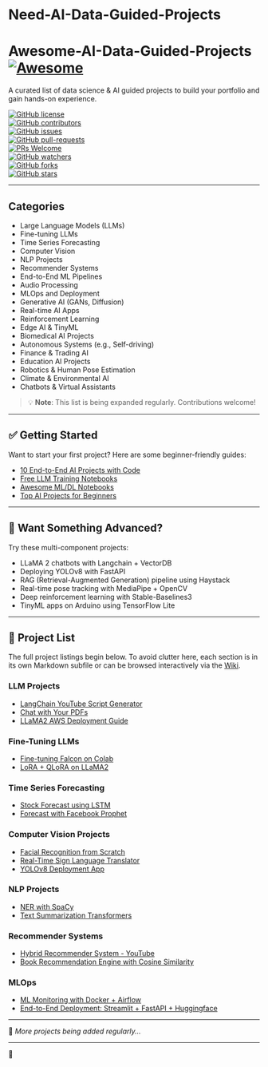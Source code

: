 # Need-AI-Data-Guided-Projects
# Awesome-AI-Data-Guided-Projects [![Awesome](https://awesome.re/badge.svg)](https://awesome.re)

A curated list of data science & AI guided projects to build your portfolio and gain hands-on experience.

[![GitHub license](https://img.shields.io/github/license/Duncan1738/Awesome-AI-Data-Guided-Projects.svg)](https://github.com/Duncan1738/Awesome-AI-Data-Guided-Projects/blob/main/LICENSE)  
[![GitHub contributors](https://img.shields.io/github/contributors/Duncan1738/Awesome-AI-Data-Guided-Projects.svg)](https://github.com/Duncan1738/Awesome-AI-Data-Guided-Projects/graphs/contributors)  
[![GitHub issues](https://img.shields.io/github/issues/Duncan1738/Awesome-AI-Data-Guided-Projects.svg)](https://github.com/Duncan1738/Awesome-AI-Data-Guided-Projects/issues)  
[![GitHub pull-requests](https://img.shields.io/github/issues-pr/Duncan1738/Awesome-AI-Data-Guided-Projects.svg)](https://github.com/Duncan1738/Awesome-AI-Data-Guided-Projects/pulls)  
[![PRs Welcome](https://img.shields.io/badge/PRs-welcome-brightgreen.svg?style=flat-square)](http://makeapullrequest.com)  
[![GitHub watchers](https://img.shields.io/github/watchers/Duncan1738/Awesome-AI-Data-Guided-Projects.svg?style=social&label=Watch)](https://github.com/Duncan1738/Awesome-AI-Data-Guided-Projects/watchers)  
[![GitHub forks](https://img.shields.io/github/forks/Duncan1738/Awesome-AI-Data-Guided-Projects.svg?style=social&label=Fork)](https://github.com/Duncan1738/Awesome-AI-Data-Guided-Projects/network)  
[![GitHub stars](https://img.shields.io/github/stars/Duncan1738/Awesome-AI-Data-Guided-Projects.svg?style=social&label=Star)](https://github.com/Duncan1738/Awesome-AI-Data-Guided-Projects/stargazers)

---

## Categories

- Large Language Models (LLMs)
- Fine-tuning LLMs
- Time Series Forecasting
- Computer Vision
- NLP Projects
- Recommender Systems
- End-to-End ML Pipelines
- Audio Processing
- MLOps and Deployment
- Generative AI (GANs, Diffusion)
- Real-time AI Apps
- Reinforcement Learning
- Edge AI & TinyML
- Biomedical AI Projects
- Autonomous Systems (e.g., Self-driving)
- Finance & Trading AI
- Education AI Projects
- Robotics & Human Pose Estimation
- Climate & Environmental AI
- Chatbots & Virtual Assistants

> 💡 **Note**: This list is being expanded regularly. Contributions welcome!

---

## ✅ Getting Started

Want to start your first project? Here are some beginner-friendly guides:

- [10 End-to-End AI Projects with Code](https://pub.towardsai.net/10-end-to-end-guided-data-science-projects-to-build-your-portfolio-b7b9047fe6c9)
- [Free LLM Training Notebooks](https://levelup.gitconnected.com/14-free-large-language-models-fine-tuning-notebooks-532055717cb7)
- [Awesome ML/DL Notebooks](https://github.com/neomatrix369/awesome-ai-ml-dl/blob/master/notebooks/README.md)
- [Top AI Projects for Beginners](https://github.com/llSourcell/Learn_Machine_Learning_in_3_Months)

---

## 🔭 Want Something Advanced?

Try these multi-component projects:

- LLaMA 2 chatbots with Langchain + VectorDB  
- Deploying YOLOv8 with FastAPI  
- RAG (Retrieval-Augmented Generation) pipeline using Haystack  
- Real-time pose tracking with MediaPipe + OpenCV  
- Deep reinforcement learning with Stable-Baselines3  
- TinyML apps on Arduino using TensorFlow Lite  

---

## 📂 Project List

The full project listings begin below. To avoid clutter here, each section is in its own Markdown subfile or can be browsed interactively via the [Wiki](https://github.com/Duncan1738/Awesome-AI-Data-Guided-Projects/wiki).

### LLM Projects
- [LangChain YouTube Script Generator](https://levelup.gitconnected.com/automating-youtube-script-writing-with-langchain-and-streamlit-a-step-by-step-guide-9786ebaec6be)
- [Chat with Your PDFs](https://levelup.gitconnected.com/building-a-pdf-chat-app-using-langchain-openai-api-streamlit-3d95c27bda0)
- [LLaMA2 AWS Deployment Guide](https://www.youtube.com/watch?v=rQq1m2aJ_fk)

### Fine-Tuning LLMs
- [Fine-tuning Falcon on Colab](https://colab.research.google.com/github/ashishpatel26/LLM-Finetuning/blob/main/6.Finetune%20Falcon-7b%20with%20BNB%20Self%20Supervised%20Training.ipynb)
- [LoRA + QLoRA on LLaMA2](https://colab.research.google.com/github/ashishpatel26/LLM-Finetuning/blob/main/7.FineTune_LLAMA2_with_QLORA.ipynb)

### Time Series Forecasting
- [Stock Forecast using LSTM](https://www.youtube.com/watch?v=H6du_pfuznE)
- [Forecast with Facebook Prophet](https://www.youtube.com/watch?v=KvLG1uTC-KU)

### Computer Vision Projects
- [Facial Recognition from Scratch](https://youtu.be/bK_k7eebGgc)
- [Real-Time Sign Language Translator](https://youtu.be/ZTSRZt04JkY)
- [YOLOv8 Deployment App](https://github.com/ultralytics/ultralytics)

### NLP Projects
- [NER with SpaCy](https://medium.com/@sanskrutikhedkar09/mastering-information-extraction-from-unstructured-text-a-deep-dive-into-named-entity-recognition-4aa2f664a453/)
- [Text Summarization Transformers](https://medium.com/@govindarajpriyanthan/text-summarization-with-hugging-face-transformers-2e9abf29c52f)

### Recommender Systems
- [Hybrid Recommender System - YouTube](https://www.youtube.com/watch?v=zv7Q1Hh1uG8)
- [Book Recommendation Engine with Cosine Similarity](https://towardsdatascience.com/building-a-book-recommender-system-using-cosine-similarity-dc5188ff8742)

### MLOps
- [ML Monitoring with Docker + Airflow](https://www.projectpro.io/project-use-case/ml-model-monitoring-using-apache-airflow-and-docker)
- [End-to-End Deployment: Streamlit + FastAPI + Huggingface](https://medium.com/data-science/end-to-end-nlp-project-with-hugging-face-fastapi-and-docker-615a63d80c53)

---

🔁 _More projects being added regularly..._

---

👋 

